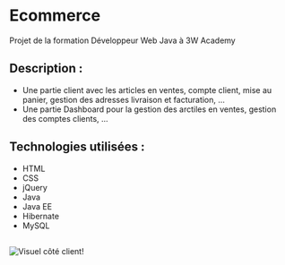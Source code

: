 # Ecommerce
Projet de la formation Développeur Web Java à 3W Academy

## Description :
* Une partie client avec les articles en ventes, compte client, mise au panier, gestion des adresses livraison et facturation, ...
* Une partie Dashboard pour la gestion des arctiles en ventes, gestion des comptes clients, ...

## Technologies utilisées :
* HTML
* CSS
* jQuery
* Java
* Java EE
* Hibernate
* MySQL

##
![Visuel côté client!](http://julie-desvaux.com/images/ecommerce.png "Visuel côté client")
